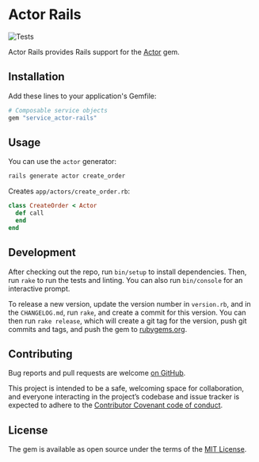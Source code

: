 # Actor Rails

![Tests](https://github.com/sunny/actor-rails/workflows/Tests/badge.svg)

Actor Rails provides Rails support for the
[Actor](https://github.com/sunny/actor) gem.

## Installation

Add these lines to your application's Gemfile:

```ruby
# Composable service objects
gem "service_actor-rails"
```

## Usage

You can use the `actor` generator:

```sh
rails generate actor create_order
```

Creates `app/actors/create_order.rb`:

```ruby
class CreateOrder < Actor
  def call
  end
end
```

## Development

After checking out the repo, run `bin/setup` to install dependencies. Then, run
`rake` to run the tests and linting. You can also run `bin/console` for an
interactive prompt.

To release a new version, update the version number in `version.rb`, and in the
`CHANGELOG.md`, run `rake`, and create a commit for this version. You can then
run `rake release`, which will create a git tag for the version, push git
commits and tags, and push the gem to [rubygems.org](https://rubygems.org).

## Contributing

Bug reports and pull requests are welcome
[on GitHub](https://github.com/sunny/actor-rails).

This project is intended to be a safe, welcoming space for collaboration, and
everyone interacting in the project’s codebase and issue tracker is expected to
adhere to the [Contributor Covenant code of
conduct](https://github.com/sunny/actor-rails/blob/master/CODE_OF_CONDUCT.md).

## License

The gem is available as open source under the terms of the
[MIT License](https://opensource.org/licenses/MIT).
